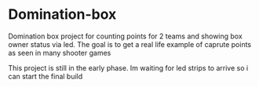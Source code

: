 # Domination-box

Domination box project for counting points for 2 teams
and showing box owner status via led. The goal is to get a real life example of caprute points as seen in many shooter games

This project is still in the early phase.
Im waiting for led strips to arrive so i can start the final build



